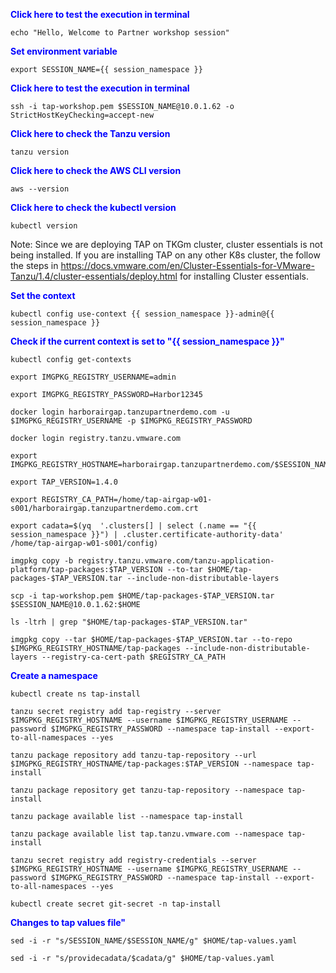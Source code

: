 
<p style="color:blue"><strong> Click here to test the execution in terminal</strong></p>

```execute-all
echo "Hello, Welcome to Partner workshop session"
```

<p style="color:blue"><strong> Set environment variable </strong></p>

```execute-all
export SESSION_NAME={{ session_namespace }}
```

<p style="color:blue"><strong> Click here to test the execution in terminal</strong></p>

```execute-1
ssh -i tap-workshop.pem $SESSION_NAME@10.0.1.62 -o StrictHostKeyChecking=accept-new
```

<p style="color:blue"><strong> Click here to check the Tanzu version</strong></p>

```execute-1
tanzu version
```

<p style="color:blue"><strong> Click here to check the AWS CLI version</strong></p>

```execute
aws --version
```

<p style="color:blue"><strong> Click here to check the kubectl version</strong></p>

```execute
kubectl version
```

Note: Since we are deploying TAP on TKGm cluster, cluster essentials is not being installed. If you are installing TAP on any other K8s cluster, the follow the steps in https://docs.vmware.com/en/Cluster-Essentials-for-VMware-Tanzu/1.4/cluster-essentials/deploy.html for installing Cluster essentials. 

<p style="color:blue"><strong> Set the context</strong></p>

```execute
kubectl config use-context {{ session_namespace }}-admin@{{ session_namespace }}
```

<p style="color:blue"><strong> Check if the current context is set to "{{ session_namespace }}"</strong></p>

```execute
kubectl config get-contexts
```

```execute-all
export IMGPKG_REGISTRY_USERNAME=admin
```

```execute-all
export IMGPKG_REGISTRY_PASSWORD=Harbor12345
```

```execute-all
docker login harborairgap.tanzupartnerdemo.com -u $IMGPKG_REGISTRY_USERNAME -p $IMGPKG_REGISTRY_PASSWORD
```

```execute-2
docker login registry.tanzu.vmware.com
```

```execute-all
export IMGPKG_REGISTRY_HOSTNAME=harborairgap.tanzupartnerdemo.com/$SESSION_NAME
```

```execute-all
export TAP_VERSION=1.4.0
```

```execute-1
export REGISTRY_CA_PATH=/home/tap-airgap-w01-s001/harborairgap.tanzupartnerdemo.com.crt
```

```execute-1
export cadata=$(yq  '.clusters[] | select (.name == "{{ session_namespace }}") | .cluster.certificate-authority-data' /home/tap-airgap-w01-s001/config)
```

```execute-2
imgpkg copy -b registry.tanzu.vmware.com/tanzu-application-platform/tap-packages:$TAP_VERSION --to-tar $HOME/tap-packages-$TAP_VERSION.tar --include-non-distributable-layers
```

```execute-2
scp -i tap-workshop.pem $HOME/tap-packages-$TAP_VERSION.tar $SESSION_NAME@10.0.1.62:$HOME
```

```execute-1
ls -ltrh | grep "$HOME/tap-packages-$TAP_VERSION.tar"
```

```execute-1
imgpkg copy --tar $HOME/tap-packages-$TAP_VERSION.tar --to-repo $IMGPKG_REGISTRY_HOSTNAME/tap-packages --include-non-distributable-layers --registry-ca-cert-path $REGISTRY_CA_PATH
```

<p style="color:blue"><strong> Create a namespace </strong></p>

```execute
kubectl create ns tap-install
```

```execute
tanzu secret registry add tap-registry --server   $IMGPKG_REGISTRY_HOSTNAME --username $IMGPKG_REGISTRY_USERNAME --password $IMGPKG_REGISTRY_PASSWORD --namespace tap-install --export-to-all-namespaces --yes
```

```execute
tanzu package repository add tanzu-tap-repository --url $IMGPKG_REGISTRY_HOSTNAME/tap-packages:$TAP_VERSION --namespace tap-install
```

```execute
tanzu package repository get tanzu-tap-repository --namespace tap-install
```

```execute
tanzu package available list --namespace tap-install
```

```execute
tanzu package available list tap.tanzu.vmware.com --namespace tap-install
```

```
tanzu secret registry add registry-credentials --server   $IMGPKG_REGISTRY_HOSTNAME --username $IMGPKG_REGISTRY_USERNAME --password $IMGPKG_REGISTRY_PASSWORD --namespace tap-install --export-to-all-namespaces --yes
```

```execute
kubectl create secret git-secret -n tap-install
```


<p style="color:blue"><strong> Changes to tap values file" </strong></p>

```execute
sed -i -r "s/SESSION_NAME/$SESSION_NAME/g" $HOME/tap-values.yaml
```

```execute
sed -i -r "s/providecadata/$cadata/g" $HOME/tap-values.yaml
```

